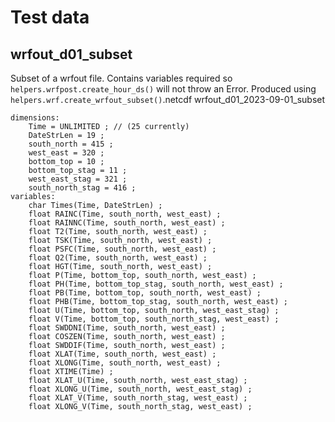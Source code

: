 # Test data

## wrfout_d01_subset
Subset of a wrfout file. Contains variables required so `helpers.wrfpost.create_hour_ds()` will not throw an Error. Produced using `helpers.wrf.create_wrfout_subset()`.netcdf wrfout_d01_2023-09-01_subset

```
dimensions:
	Time = UNLIMITED ; // (25 currently)
	DateStrLen = 19 ;
	south_north = 415 ;
	west_east = 320 ;
	bottom_top = 10 ;
	bottom_top_stag = 11 ;
	west_east_stag = 321 ;
	south_north_stag = 416 ;
variables:
	char Times(Time, DateStrLen) ;
	float RAINC(Time, south_north, west_east) ;
	float RAINNC(Time, south_north, west_east) ;
	float T2(Time, south_north, west_east) ;
	float TSK(Time, south_north, west_east) ;
	float PSFC(Time, south_north, west_east) ;
	float Q2(Time, south_north, west_east) ;
	float HGT(Time, south_north, west_east) ;
	float P(Time, bottom_top, south_north, west_east) ;
	float PH(Time, bottom_top_stag, south_north, west_east) ;
	float PB(Time, bottom_top, south_north, west_east) ;
	float PHB(Time, bottom_top_stag, south_north, west_east) ;
	float U(Time, bottom_top, south_north, west_east_stag) ;
	float V(Time, bottom_top, south_north_stag, west_east) ;
	float SWDDNI(Time, south_north, west_east) ;
	float COSZEN(Time, south_north, west_east) ;
	float SWDDIF(Time, south_north, west_east) ;
	float XLAT(Time, south_north, west_east) ;
	float XLONG(Time, south_north, west_east) ;
	float XTIME(Time) ;
	float XLAT_U(Time, south_north, west_east_stag) ;
	float XLONG_U(Time, south_north, west_east_stag) ;
	float XLAT_V(Time, south_north_stag, west_east) ;
	float XLONG_V(Time, south_north_stag, west_east) ;
```